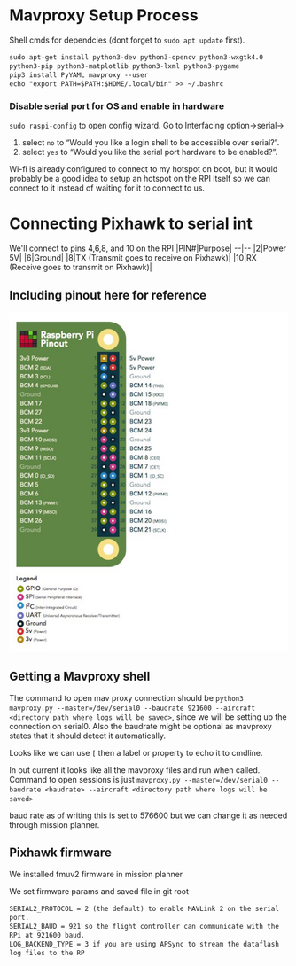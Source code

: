 # Mavproxy Setup Process
Shell cmds for dependcies (dont forget to `sudo apt update` first).
```
sudo apt-get install python3-dev python3-opencv python3-wxgtk4.0 python3-pip python3-matplotlib python3-lxml python3-pygame
pip3 install PyYAML mavproxy --user
echo "export PATH=$PATH:$HOME/.local/bin" >> ~/.bashrc
```

### Disable serial port for OS and enable in hardware
`sudo raspi-config` to open config wizard. Go to Interfacing option->serial->
1.  select `no` to “Would you like a login shell to be accessible over serial?”.
2. select `yes` to “Would you like the serial port hardware to be enabled?”.

Wi-fi is already configured to connect to my hotspot on boot, but it would probably be a good idea to setup an hotspot
on the RPI itself so we can connect to it instead of waiting for it to connect to us.

# Connecting Pixhawk to serial int
We'll connect to pins 4,6,8, and 10 on the RPI
|PIN#|Purpose|
--|--
|2|Power 5V|
|6|Ground|
|8|TX (Transmit goes to receive on Pixhawk)|
|10|RX (Receive goes to transmit on Pixhawk)|

## Including pinout here for reference
![Pinout](imgs/pinout.png)

## Getting a Mavproxy shell
The command to open mav proxy connection should be `python3 mavproxy.py --master=/dev/serial0 --baudrate 921600 --aircraft <directory path where logs will be saved>`, since we will be
setting up the connection on serial0. Also the baudrate might be optional as mavproxy states that it should detect it automatically.

Looks like we can use `[` then a label or property to echo it to cmdline.

In out current it looks like all the mavproxy files and run when called. Command to open sessions is just
`mavproxy.py --master=/dev/serial0 --baudrate <baudrate> --aircraft <directory path where logs will be saved>`

baud rate as of writing this is set to 576600 but we can change it as needed through mission planner.
## Pixhawk firmware
We installed fmuv2 firmware in mission planner

We set firmware params and saved file in git root
```
SERIAL2_PROTOCOL = 2 (the default) to enable MAVLink 2 on the serial port.
SERIAL2_BAUD = 921 so the flight controller can communicate with the RPi at 921600 baud.
LOG_BACKEND_TYPE = 3 if you are using APSync to stream the dataflash log files to the RP
```
